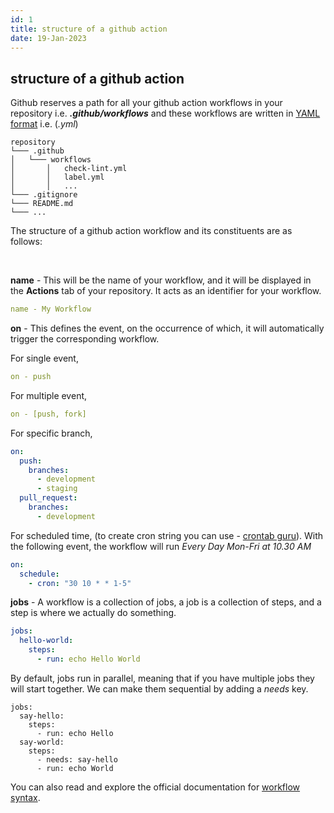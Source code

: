```yaml
---
id: 1
title: structure of a github action
date: 19-Jan-2023
---
```


## structure of a github action

Github reserves a path for all your github action workflows in your repository i.e. **_.github/workflows_** and these workflows are written in <a href='https://learnxinyminutes.com/docs/yaml/' target='_blank'>YAML format</a> i.e. (_.yml_)

```
repository
└─── .github
│   └─── workflows
│       │   check-lint.yml
│       │   label.yml
│       │   ...
└─── .gitignore
└─── README.md
└─── ...
```

The structure of a github action workflow and its constituents are as follows:

<br />

**name** - This will be the name of your workflow, and it will be displayed in the **Actions** tab of your repository. It acts as an identifier for your workflow.

```yml
name - My Workflow
```

**on** - This defines the event, on the occurrence of which, it will automatically trigger the corresponding workflow.

For single event,

```yml
on - push
```

For multiple event,

```yml
on - [push, fork]
```

For specific branch,

```yml
on:
  push:
    branches:
      - development
      - staging
  pull_request:
    branches:
      - development
```

For scheduled time, (to create cron string you can use - <a href='https://crontab.guru/' target='_blank'>crontab guru</a>). With the following event, the workflow will run _Every Day Mon-Fri at 10.30 AM_

```yml
on:
  schedule:
    - cron: "30 10 * * 1-5"
```

**jobs** - A workflow is a collection of jobs, a job is a collection of steps, and a step is where we actually do something.

```yml
jobs:
  hello-world:
    steps:
      - run: echo Hello World
```

By default, jobs run in parallel, meaning that if you have multiple jobs they will start together. We can make them sequential by adding a _needs_ key.

```
jobs:
  say-hello:
    steps:
      - run: echo Hello
  say-world:
    steps:
      - needs: say-hello
      - run: echo World
```

You can also read and explore the official documentation for <a href='https://docs.github.com/en/actions/using-workflows/workflow-syntax-for-github-actions' target='_blank'>workflow syntax</a>.
